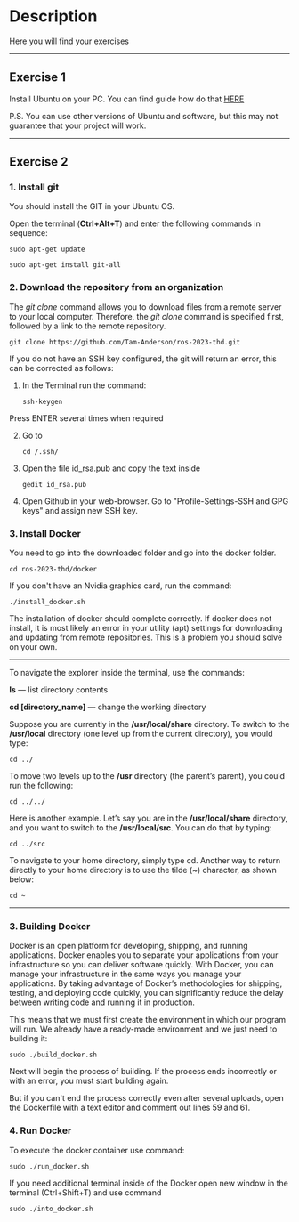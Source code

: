 # Description
Here you will find your exercises

------

## Exercise 1

Install Ubuntu on your PC. You can find guide how do that [HERE](https://github.com/MusubaPy/Install-Ubuntu-guide)

P.S. You can use other versions of Ubuntu and software, but this may not guarantee that your project will work.

------

## Exercise 2

### 1. Install git

You should install the GIT in your Ubuntu OS.

Open the terminal (**Ctrl+Alt+T**) and enter the following commands in sequence:

    sudo apt-get update

    sudo apt-get install git-all

### 2. Download the repository from an organization

The _git clone_ command allows you to download files from a remote server to your local computer. Therefore, the _git clone_ command is specified first, followed by a link to the remote repository.

    git clone https://github.com/Tam-Anderson/ros-2023-thd.git
    
If you do not have an SSH key configured, the git will return an error, this can be corrected as follows:

1. In the Terminal run the command:

	```ssh-keygen```

Press ENTER several times when required

2. Go to
	
	```cd /.ssh/```
	
3. Open the file id_rsa.pub and copy the text inside
	
	```gedit id_rsa.pub```
	
4. Open Github in your web-browser. Go to "Profile-Settings-SSH and GPG keys" and assign new SSH key.

### 3. Install Docker

You need to go into the downloaded folder and go into the docker folder.


    cd ros-2023-thd/docker

If you don't have an Nvidia graphics card, run the command:

    ./install_docker.sh

    
The installation of docker should complete correctly. If docker does not install, it is most likely an error in your utility (apt) settings for downloading and updating from remote repositories. This is a problem you should solve on your own.

------
To navigate the explorer inside the terminal, use the commands:

**ls** — list directory contents

**cd [directory_name]**  — change the working directory

Suppose you are currently in the **/usr/local/share** directory. To switch to the **/usr/local** directory (one level up from the current directory), you would type:

    cd ../

To move two levels up to the **/usr** directory (the parent’s parent), you could run the following:

    cd ../../

Here is another example. Let’s say you are in the **/usr/local/share** directory, and you want to switch to the **/usr/local/src**. You can do that by typing:

    cd ../src


To navigate to your home directory, simply type cd. Another way to return directly to your home directory is to use the tilde (~) character, as shown below:

    cd ~

------

### 3. Building Docker
    
Docker is an open platform for developing, shipping, and running applications. Docker enables you to separate your applications from your infrastructure so you can deliver software quickly. With Docker, you can manage your infrastructure in the same ways you manage your applications. By taking advantage of Docker’s methodologies for shipping, testing, and deploying code quickly, you can significantly reduce the delay between writing code and running it in production.


This means that we must first create the environment in which our program will run. We already have a ready-made environment and we just need to building it:

    sudo ./build_docker.sh

Next will begin the process of building. If the process ends incorrectly or with an error, you must start building again.

But if you can't end the process correctly even after several uploads, open the Dockerfile with a text editor and comment out lines 59 and 61.

### 4. Run Docker

To execute the docker container use command:

    sudo ./run_docker.sh
    
If you need additional terminal inside of the Docker open new window in the terminal (Ctrl+Shift+T) and use command

    sudo ./into_docker.sh

